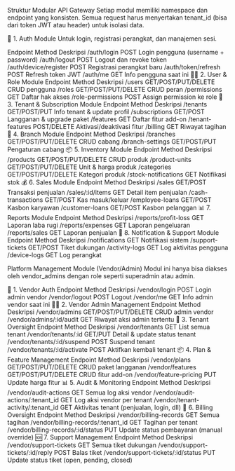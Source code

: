 Struktur Modular API Gateway
Setiap modul memiliki namespace dan endpoint yang konsisten. Semua request harus menyertakan tenant_id (bisa dari token JWT atau header) untuk isolasi data.

🔐 1. Auth Module
Untuk login, registrasi perangkat, dan manajemen sesi.

Endpoint	Method	Deskripsi
/auth/login	POST	Login pengguna (username + password)
/auth/logout	POST	Logout dan revoke token
/auth/device/register	POST	Registrasi perangkat baru
/auth/token/refresh	POST	Refresh token JWT
/auth/me	GET	Info pengguna saat ini
🧑‍💼 2. User & Role Module
Endpoint	Method	Deskripsi
/users	GET/POST/PUT/DELETE	CRUD pengguna
/roles	GET/POST/PUT/DELETE	CRUD peran
/permissions	GET	Daftar hak akses
/role-permissions	POST	Assign permission ke role
🏪 3. Tenant & Subscription Module
Endpoint	Method	Deskripsi
/tenants	GET/POST/PUT	Info tenant & update profil
/subscriptions	GET/POST	Langganan & upgrade paket
/features	GET	Daftar fitur add-on
/tenant-features	POST/DELETE	Aktivasi/deaktivasi fitur
/billing	GET	Riwayat tagihan
🏬 4. Branch Module
Endpoint	Method	Deskripsi
/branches	GET/POST/PUT/DELETE	CRUD cabang
/branch-settings	GET/POST/PUT	Pengaturan cabang
📦 5. Inventory Module
Endpoint	Method	Deskripsi
/products	GET/POST/PUT/DELETE	CRUD produk
/product-units	GET/POST/PUT/DELETE	Unit & harga produk
/categories	GET/POST/PUT/DELETE	Kategori produk
/stock-notifications	GET	Notifikasi stok
💰 6. Sales Module
Endpoint	Method	Deskripsi
/sales	GET/POST	Transaksi penjualan
/sales/:id/items	GET	Detail item penjualan
/cash-transactions	GET/POST	Kas masuk/keluar
/employee-loans	GET/POST	Kasbon karyawan
/customer-loans	GET/POST	Kasbon pelanggan
📊 7. Reports Module
Endpoint	Method	Deskripsi
/reports/profit-loss	GET	Laporan laba rugi
/reports/expenses	GET	Laporan pengeluaran
/reports/sales	GET	Laporan penjualan
📣 8. Notification & Support Module
Endpoint	Method	Deskripsi
/notifications	GET	Notifikasi sistem
/support-tickets	GET/POST	Tiket dukungan
/activity-logs	GET	Log aktivitas pengguna
/device-logs	GET	Log perangkat


Platform Management Module (Vendor/Admin)
Modul ini hanya bisa diakses oleh vendor_admins dengan role seperti superadmin atau admin.

🔐 1. Vendor Auth
Endpoint	Method	Deskripsi
/vendor/login	POST	Login admin vendor
/vendor/logout	POST	Logout
/vendor/me	GET	Info admin vendor saat ini
🧑‍💻 2. Vendor Admin Management
Endpoint	Method	Deskripsi
/vendor/admins	GET/POST/PUT/DELETE	CRUD admin vendor
/vendor/admins/:id/audit	GET	Riwayat aksi admin tertentu
🏢 3. Tenant Oversight
Endpoint	Method	Deskripsi
/vendor/tenants	GET	List semua tenant
/vendor/tenants/:id	GET/PUT	Detail & update status tenant
/vendor/tenants/:id/suspend	POST	Suspend tenant
/vendor/tenants/:id/activate	POST	Aktifkan kembali tenant
📦 4. Plan & Feature Management
Endpoint	Method	Deskripsi
/vendor/plans	GET/POST/PUT/DELETE	CRUD paket langganan
/vendor/features	GET/POST/PUT/DELETE	CRUD fitur add-on
/vendor/feature-pricing	PUT	Update harga fitur
📊 5. Audit & Monitoring
Endpoint	Method	Deskripsi
/vendor/audit-actions	GET	Semua log aksi vendor
/vendor/audit-actions/:tenant_id	GET	Log aksi vendor per tenant
/vendor/tenant-activity/:tenant_id	GET	Aktivitas tenant (penjualan, login, dll)
🧾 6. Billing Oversight
Endpoint	Method	Deskripsi
/vendor/billing-records	GET	Semua tagihan
/vendor/billing-records/:tenant_id	GET	Tagihan per tenant
/vendor/billing-records/:id/status	PUT	Update status pembayaran (manual override)
🆘 7. Support Management
Endpoint	Method	Deskripsi
/vendor/support-tickets	GET	Semua tiket dukungan
/vendor/support-tickets/:id/reply	POST	Balas tiket
/vendor/support-tickets/:id/status	PUT	Update status tiket (open, pending, closed)
